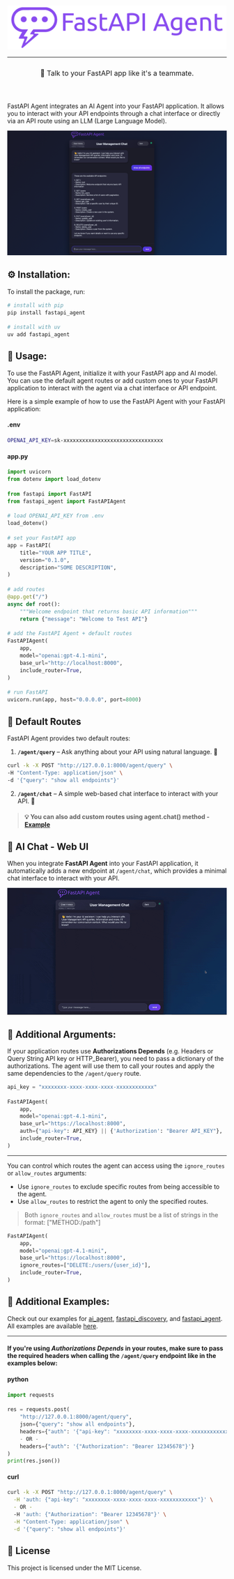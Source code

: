 <div align="denter">

![FastAPI Agent Logo](https://raw.githubusercontent.com/orco82/fastapi-agent/main/assets/fastapi-agent-1.png)

</div>

---

<p align="center" style="padding:10px;font-size:16px"> 💬 Talk to your FastAPI app like it's a teammate.</p>

<br>

FastAPI Agent integrates an AI Agent into your FastAPI application.
It allows you to interact with your API endpoints through a chat interface or directly via an API route using an LLM (Large Language Model).

![fastapi screenshot](https://raw.githubusercontent.com/orco82/fastapi-agent/main/assets/fastapi-agent-screenshot.png)

## ⚙️ Installation:

To install the package, run:
```bash
# install with pip
pip install fastapi_agent

# install with uv
uv add fastapi_agent
```


## 🧪 Usage:

To use the FastAPI Agent, initialize it with your FastAPI app and AI model.<br>
You can use the default agent routes or add custom ones to your FastAPI application to interact with the agent via a chat interface or API endpoint.

Here is a simple example of how to use the FastAPI Agent with your FastAPI application:

#### .env
```bash
OPENAI_API_KEY=sk-xxxxxxxxxxxxxxxxxxxxxxxxxxxxxxxx
```

#### app.py
```python
import uvicorn
from dotenv import load_dotenv

from fastapi import FastAPI
from fastapi_agent import FastAPIAgent

# load OPENAI_API_KEY from .env
load_dotenv()

# set your FastAPI app
app = FastAPI(
    title="YOUR APP TITLE",
    version="0.1.0",
    description="SOME DESCRIPTION",
)

# add routes
@app.get("/")
async def root():
    """Welcome endpoint that returns basic API information"""
    return {"message": "Welcome to Test API"}

# add the FastAPI Agent + default routes
FastAPIAgent(
    app,
    model="openai:gpt-4.1-mini",
    base_url="http://localhost:8000",
    include_router=True,
)

# run FastAPI
uvicorn.run(app, host="0.0.0.0", port=8000)
```


## 🧭 Default Routes

FastAPI Agent provides two default routes:

1. **`/agent/query`** – Ask anything about your API using natural language. 🧠

  ```bash
curl -k -X POST "http://127.0.0.1:8000/agent/query" \
  -H "Content-Type: application/json" \
  -d '{"query": "show all endpoints"}'
```

2. **`/agent/chat`** – A simple web-based chat interface to interact with your API. 💬

> #### 💡 You can also add custom routes using agent.chat() method - [Example](https://github.com/orco82/fastapi-agent/blob/main/examples/3_fastapi_agent_example.py)
 

## 💬 AI Chat - Web UI
When you integrate **FastAPI Agent** into your FastAPI application, it automatically adds a new endpoint at `/agent/chat`, which provides a minimal chat interface to interact with your API.

![fastapi demo](https://raw.githubusercontent.com/orco82/fastapi-agent/main/assets/fastapi-agent-demo.gif)


## 🧩 Additional Arguments:

If your application routes use **Authorizations Depends** (e.g. Headers or Query String API key or HTTP_Bearer), you need to pass a dictionary of the authorizations.
The agent will use them to call your routes and apply the same dependencies to the `/agent/query` route.

```python
api_key = "xxxxxxxx-xxxx-xxxx-xxxx-xxxxxxxxxxxx"

FastAPIAgent(
    app,
    model="openai:gpt-4.1-mini",
    base_url="https://localhost:8000",
    auth={"api-key": API_KEY} || {'Authorization': "Bearer API_KEY"},
    include_router=True,
)
```

---

You can control which routes the agent can access using the `ignore_routes` or `allow_routes` arguments:
 - Use `ignore_routes` to exclude specific routes from being accessible to the agent.
 - Use `allow_routes` to restrict the agent to only the specified routes.

> Both `ignore_routes` and `allow_routes` must be a list of strings in the format: ["METHOD:/path"]

```python
FastAPIAgent(
    app,
    model="openai:gpt-4.1-mini",
    base_url="https://localhost:8000",
    ignore_routes=["DELETE:/users/{user_id}"],
    include_router=True,
)
```


## 📁 Additional Examples:

Check out our examples for [ai_agent](https://github.com/orco82/fastapi-agent/blob/main/examples/1_ai_agent_example.py), 
[fastapi_discovery](https://github.com/orco82/fastapi-agent/blob/main/examples/2_fastapi_discovery_example.py), 
and [fastapi_agent](https://github.com/orco82/fastapi-agent/blob/main/examples/3_fastapi_agent_example.py).  
All examples are available [here](https://github.com/orco82/fastapi-agent/blob/main/examples/).

---

#### If you're using *Authorizations Depends* in your routes, make sure to pass the required headers when calling the `/agent/query` endpoint like in the examples below:

#### python
```python
import requests

res = requests.post(
    "http://127.0.0.1:8000/agent/query", 
    json={"query": "show all endpoints"},
    headers={"auth": '{"api-key": "xxxxxxxx-xxxx-xxxx-xxxx-xxxxxxxxxxxx"}'}
    - OR - 
    headers={"auth": '{"Authorization": "Bearer 12345678"}'}
)
print(res.json())
```

#### curl
```bash
curl -k -X POST "http://127.0.0.1:8000/agent/query" \
  -H 'auth: {"api-key": "xxxxxxxx-xxxx-xxxx-xxxx-xxxxxxxxxxxx"}' \
  - OR -
  -H 'auth: {"Authorization": "Bearer 12345678"}' \
  -H "Content-Type: application/json" \
  -d '{"query": "show all endpoints"}'
```


## 📜 License

This project is licensed under the MIT License.